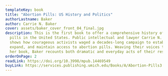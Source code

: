 ```yaml
---
templateKey: book
title: "Abortion Pills: US History and Politics"
authorLastname: Baker
author: Carrie N. Baker
cover: assets/baker_cover_front_04_final.jpg
description: This is the first book to offer a comprehensive history of abortion
  pills in the United States. Public intellectual and lawyer Carrie N. Baker
  shows how courageous activists waged a decades-long campaign to establish,
  expand, and maintain access to abortion pills. Weaving their voices throughout
  her book, Baker recounts both dramatic and everyday acts of their resistance.
orderOnPage: 2
readLink: https://doi.org/10.3998/mpub.14469549
buyLink: https://services.publishing.umich.edu/Books/A/Abortion-Pills3
---
```

